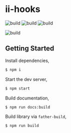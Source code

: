 # ii-hooks

![build](https://api.travis-ci.com/LagrangeLabs/ii-hooks.svg?branch=main&status=passed)
![build](https://img.shields.io/github/issues/LagrangeLabs/ii-hooks)
![build](https://img.shields.io/github/forks/LagrangeLabs/ii-hooks)

<!-- ![build](https://img.shields.io/github/stars/LagrangeLabs/ii-hooks) -->

![build](https://img.shields.io/npm/v/ii-hooks)

## Getting Started

Install dependencies,

```bash
$ npm i
```

Start the dev server,

```bash
$ npm start
```

Build documentation,

```bash
$ npm run docs:build
```

Build library via `father-build`,

```bash
$ npm run build
```
